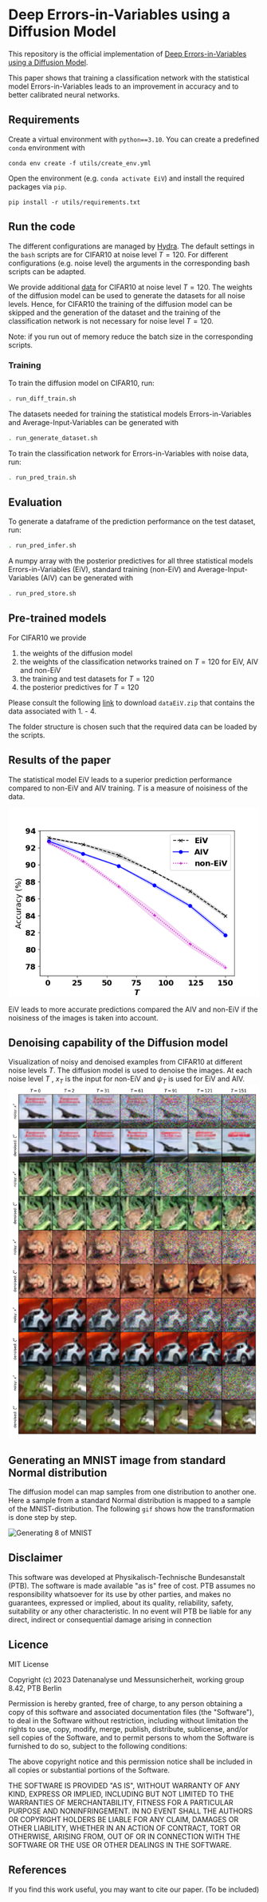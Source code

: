 # Deep Errors-in-Variables using a Diffusion Model

This repository is the official implementation of [Deep Errors-in-Variables using a Diffusion Model](). 

This paper shows that training a classification network with the statistical model Errors-in-Variables leads to an improvement in accuracy and to better calibrated neural networks. 

## Requirements

Create a virtual environment with `python==3.10`. You can create a predefined `conda` environment with
```setup
conda env create -f utils/create_env.yml
```
Open the environment (e.g. `conda activate EiV`) and install the required packages via `pip`.  

```setup
pip install -r utils/requirements.txt
```

## Run the code

The different configurations are managed by [Hydra](https://hydra.cc/docs/intro/).
The default settings in the `bash` scripts are for CIFAR10 at noise level $T=120$. For different configurations (e.g. noise level) the arguments in the corresponding bash scripts can be adapted.

We provide additional [data](https://drive.google.com/file/d/15JFgqHZVA8tS_Da3AXASzzW3KgliAFmD/view?usp=sharing) for CIFAR10 at noise level $T=120$. The weights of the diffusion model can be used to generate the datasets for all noise levels. Hence, for CIFAR10 the training of the diffusion model can be skipped and the generation of the dataset and the training of the classification network is not necessary for noise level $T=120$.

Note: if you run out of memory reduce the batch size in the corresponding scripts.


### Training

To train the diffusion model on CIFAR10, run:

```sh
. run_diff_train.sh
```

The datasets needed for training the statistical models Errors-in-Variables and Average-Input-Variables can be generated with
```sh
. run_generate_dataset.sh
```

To train the classification network for Errors-in-Variables with noise data, run:

```sh
. run_pred_train.sh
```


## Evaluation

To generate a dataframe of the prediction performance on the test dataset, run: 

```sh
. run_pred_infer.sh
```

A numpy array with the posterior predictives for all three statistical models Errors-in-Variables (EiV), standard training (non-EiV) and Average-Input-Variables (AIV) can be generated with

```sh
. run_pred_store.sh
```

## Pre-trained models

For CIFAR10 we provide
1. the weights of the diffusion model 
2. the weights of the classification networks trained on $T=120$ for EiV, AIV and non-EiV
3. the training and test datasets for $T=120$ 
4. the posterior predictives for $T=120$

Please consult the following [link](https://drive.google.com/file/d/15JFgqHZVA8tS_Da3AXASzzW3KgliAFmD/view?usp=sharing)
to download `dataEiV.zip` that contains the data associated with 1. - 4.

The folder structure is chosen such that the required data can be loaded by the scripts. 

## Results of the paper

The statistical model EiV leads to a superior prediction performance compared to non-EiV and AIV training. $T$ is a measure of noisiness of the data. 

![prediction_cifar10](utils/n_zeta50inferenceEiV_cifar10_bnn.png)

EiV leads to more accurate predictions compared the AIV and non-EiV if the noisiness of the images is taken into account.

## Denoising capability of the Diffusion model


Visualization of noisy and denoised examples from CIFAR10 at different noise levels $T$. The diffusion model is used to denoise the images. At each noise level $T$ , $x_T$ is the input for non-EiV and $\psi_T$ is used for EiV and AIV.
![denoising_cifar10](utils/noise_lvls_visualized_cifar10.png)


## Generating an MNIST image from standard Normal distribution

The diffusion model can map samples from one distribution to another one. Here a sample from a standard Normal distribution is mapped to a sample of the MNIST-distribution. The following `gif` shows how the transformation is done step by step.

![Generating 8 of MNIST](utils/GenMNIST.gif)

## Disclaimer

This software was developed at Physikalisch-Technische Bundesanstalt (PTB). The software is made available "as is" free of cost. PTB assumes no responsibility whatsoever for its use by other parties, and makes no guarantees, expressed or implied, about its quality, reliability, safety, suitability or any other characteristic. In no event will PTB be liable for any direct, indirect or consequential damage arising in connection

## Licence

MIT License

Copyright (c) 2023 Datenanalyse und Messunsicherheit, working group 8.42, PTB Berlin

Permission is hereby granted, free of charge, to any person obtaining a copy of this software and associated documentation files (the "Software"), to deal in the Software without restriction, including without limitation the rights to use, copy, modify, merge, publish, distribute, sublicense, and/or sell copies of the Software, and to permit persons to whom the Software is furnished to do so, subject to the following conditions:

The above copyright notice and this permission notice shall be included in all copies or substantial portions of the Software.

THE SOFTWARE IS PROVIDED "AS IS", WITHOUT WARRANTY OF ANY KIND, EXPRESS OR IMPLIED, INCLUDING BUT NOT LIMITED TO THE WARRANTIES OF MERCHANTABILITY, FITNESS FOR A PARTICULAR PURPOSE AND NONINFRINGEMENT. IN NO EVENT SHALL THE AUTHORS OR COPYRIGHT HOLDERS BE LIABLE FOR ANY CLAIM, DAMAGES OR OTHER LIABILITY, WHETHER IN AN ACTION OF CONTRACT, TORT OR OTHERWISE, ARISING FROM, OUT OF OR IN CONNECTION WITH THE SOFTWARE OR THE USE OR OTHER DEALINGS IN THE SOFTWARE.

## References

If you find this work useful, you may want to cite our paper. 
(To be included)
